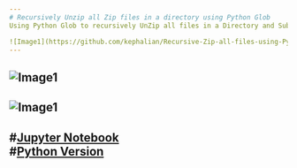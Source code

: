 ```yaml
---
# Recursively Unzip all Zip files in a directory using Python Glob
Using Python Glob to recursively UnZip all files in a Directory and Sub directory 

![Image1](https://github.com/kephalian/Recursive-Zip-all-files-using-Python/blob/main/Untitled.png)
---
```

![Image1](https://github.com/kephalian/Recursive-Zip-all-files-using-Python/blob/main/Untitled2.png)
---
![Image1](https://github.com/kephalian/Recursive-Zip-all-files-using-Python/blob/main/Untitled3.png)
---
#[Jupyter Notebook](https://github.com/kephalian/Recursive-Unzip-all-files-using-Python/blob/main/Recursive%20zip%20CWD%20files.ipynb)<br/>
#[Python Version](https://github.com/kephalian/Recursive-Zip-all-files-using-Python/blob/main/recursive_save_2_zip_file.py)
---
